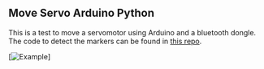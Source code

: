 ## Move Servo Arduino Python

This is a test to move a servomotor using Arduino and a bluetooth dongle. The code to detect the markers can be found in [this repo](https://github.com/rolando-ms/TESIS_RMS_FIME.git). 

[![Example](https://drive.google.com/file/d/1DI1QWUjE9-MGyZUB03BARPpMXhxv_XBw/view?usp=sharing)]
